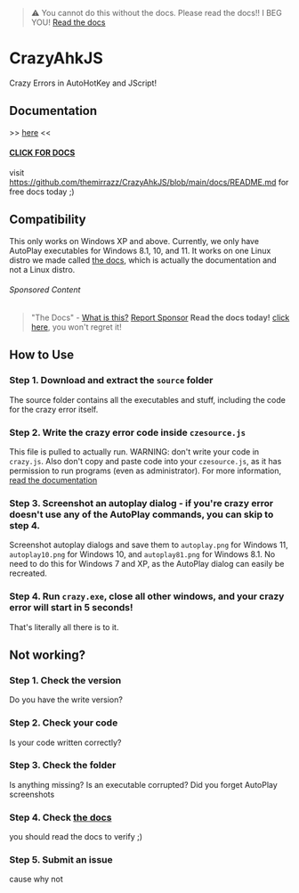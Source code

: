 > ⚠️ You cannot do this without the docs. Please read the docs!! I BEG YOU!
> [Read the docs](/docs/README.md)
# CrazyAhkJS
Crazy Errors in AutoHotKey and JScript!

## Documentation
\>\> [here](/docs/README.md) <<
#### [CLICK FOR DOCS](/docs/README.md)
visit https://github.com/themirrazz/CrazyAhkJS/blob/main/docs/README.md for free docs today ;) 

## Compatibility
This only works on Windows XP and above. Currently, we only have AutoPlay executables for Windows 8.1, 10, and 11.
It works on one Linux distro we made called [the docs](/docs/README.md), which is actually the documentation and not a Linux distro.


###### Sponsored Content
> "The Docs" - [What is this?](/docs/SPONSORS.md) [Report Sponsor](/docs/REPORT.md)
> **Read the docs today!**
> [click here](/docs/README.md), you won't regret it!

## How to Use
### Step 1. Download and extract the `source` folder
The source folder contains all the executables and stuff, including the code for the crazy error itself.

### Step 2. Write the crazy error code inside `czesource.js`
This file is pulled to actually run. WARNING: don't write your code in `crazy.js`. Also don't copy and paste code into your `czesource.js`, as it has permission to run programs (even as administrator). For more information, [read the documentation](/docs/README.md)

### Step 3. Screenshot an autoplay dialog - if you're crazy error doesn't use any of the AutoPlay commands, you can skip to step 4.
Screenshot autoplay dialogs and save them to `autoplay.png` for Windows 11, `autoplay10.png` for Windows 10, and `autoplay81.png` for Windows 8.1. No need to do this for Windows 7 and XP, as the AutoPlay dialog can easily be recreated.

### Step 4. Run `crazy.exe`, close all other windows, and your crazy error will start in 5 seconds!
That's literally all there is to it.

## Not working?
### Step 1. Check the version
Do you have the write version?
### Step 2. Check your code
Is your code written correctly?
### Step 3. Check the folder
Is anything missing? Is an executable corrupted? Did you forget AutoPlay screenshots
### Step 4. Check [the docs](/docs/README.md)
you should read the docs to verify ;)
### Step 5. Submit an issue
cause why not
